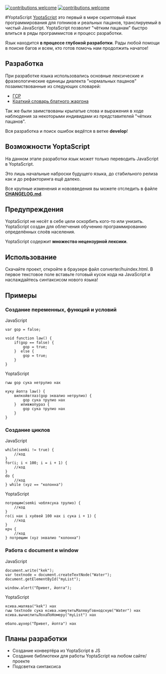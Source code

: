 [![contributions welcome](https://img.shields.io/badge/contributions-welcome-brightgreen.svg?style=flat)](https://github.com/samgozman/YoptaScript/issues)
[![contributions welcome](https://img.shields.io/packagist/l/doctrine/orm.svg)](https://github.com/samgozman/YoptaScript/blob/master/LICENSE.txt)

#YoptaScript
[YoptaScript](http://yopta.space/) это первый в мире скриптовый язык программирования для гопников и реальных пацанов, транслируемый в чистый JavaScript. YoptaScript позволит "чётким пацанам" быстро влиться в ряды программистов и процесс разработки.

Язык находится **в процессе глубокой разработки**. Рады любой помощи в поиске багов и всем, кто готов помочь нам продолжить начатое!

## Разработка
При разработке языка использовались основные лексические и фразеологические единицы диалекта "нормальных пацанов" позаимствованные из следующих словарей:

* [ГСР](http://lurkmore.to/ГСР)
* [Краткий словарь блатного жаргона](http://www.aferizm.ru/jargon/slovar.htm)

Так же были заимствованы крылатые слова и выражения в ходе наблюдения за некоторыми индивидами из представителей "чётких пацанов".

Вся разработка и поиск ошибок ведётся в ветке **develop**!

## Возможности YoptaScript
На данном этапе разработки язык может только переводить JavaScript в YoptaScript. 

Это лишь начальные наброски будущего языка, до стабильного релиза как и до рефакторинга ещё далеко.

Все крупные изменения и нововведения вы можете отследить в файле **[CHANGELOG.md](https://github.com/samgozman/YoptaScript/blob/master/CHANGELOG.md)**.

## Предупреждения
YoptaScript не несёт в себе цели оскорбить кого-то или унизить. YoptaScript создан для облегчения обучению программированию определённых слоёв населения.

YoptaScript содержит **множество нецензурной лексики**.

## Использование
Скачайте проект, откройте в браузере файл converter/huindex.html.
В первое текстовое поле вставьте готовый кусок кода на JavaScript и наслаждайтесь синтаксисом нового языка!

## Примеры
### Создание переменных, функций и условий
JavaScript

	var gop = false;
	
	void function law() {
		if(gop == false) {
			gop = true;
		}  else {
			gop = true;
		}
	}

YoptaScript

	гыы gop сука нетрулио нах
	
	куку йопта law() {
		вилкойвглаз(gop эквалио нетрулио) {
			gop сука трулио нах
		}  иливжопураз {
			gop сука трулио нах
		}
	}

### Создание циклов
JavaScript

	while(semki != true) {
		//код
	}
	for(i; i < 100; i = i + 1) {
		//код
	}
	do {
		//код
	} while (xyz == "колонна")

YoptaScript

	потрещим(semki чоблясука трулио) {
		//код
	}
	го(i нах i хуёвей 100 нах i сука i + 1) {
		//код
	}
	крч {
		//код
	} потрещим (xyz эквалио "колонна")


### Работа с document и window
JavaScript

	document.write("kek");
	var textnode = document.createTextNode("Water");
	document.getElementById("myList");
	
	window.alert("Привет, йопта");

YoptaScript

	ксива.малява("kek") нах
	гыы textnode сука ксива.намутитьМалявуГовнодскую("Water") нах
	ксива.вычислитьЛохаПоНомеру("myList") нах
	
	ебало.шухер("Привет, йопта") нах

## Планы разработки

* Создание конвертёра из YoptaScript в JS
* Создание библиотеки для работы YoptaScript на любом сайте/проекте
* Подсветка синтаксиса